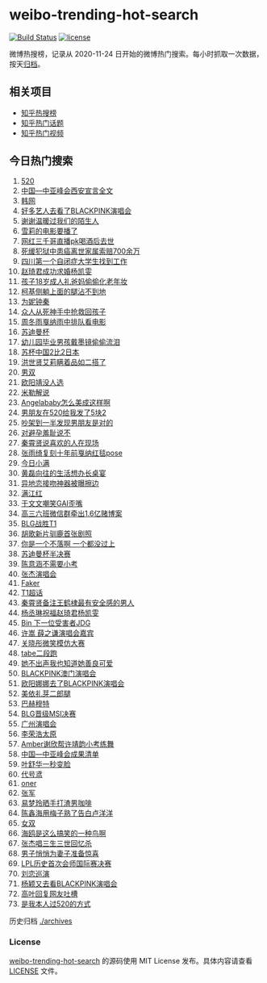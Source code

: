 # weibo-trending-hot-search

[![Build Status](https://github.com/justjavac/weibo-trending-hot-search/workflows/ci/badge.svg?branch=master)](https://github.com/justjavac/weibo-trending-hot-search/actions)
[![license](https://img.shields.io/github/license/justjavac/weibo-trending-hot-search)](https://github.com/justjavac/weibo-trending-hot-search/blob/master/LICENSE)

微博热搜榜，记录从 2020-11-24 日开始的微博热门搜索。每小时抓取一次数据，按天[归档](./archives)。

## 相关项目

- [知乎热搜榜](https://github.com/justjavac/zhihu-trending-top-search)
- [知乎热门话题](https://github.com/justjavac/zhihu-trending-hot-questions)
- [知乎热门视频](https://github.com/justjavac/zhihu-trending-hot-video)

## 今日热门搜索

<!-- BEGIN -->
<!-- 最后更新时间 Sun May 21 2023 07:12:22 GMT+0800 (China Standard Time) -->

1. [520](https://s.weibo.com//weibo?q=520&t=31&band_rank=49&Refer=top)
1. [中国—中亚峰会西安宣言全文](https://s.weibo.com//weibo?q=%23%E4%B8%AD%E5%9B%BD%E2%80%94%E4%B8%AD%E4%BA%9A%E5%B3%B0%E4%BC%9A%E8%A5%BF%E5%AE%89%E5%AE%A3%E8%A8%80%E5%85%A8%E6%96%87%23&Refer=new_time)
1. [韩网](https://s.weibo.com//weibo?q=%E9%9F%A9%E7%BD%91&t=31&band_rank=11&Refer=top)
1. [好多艺人去看了BLACKPINK演唱会](https://s.weibo.com//weibo?q=%23%E5%A5%BD%E5%A4%9A%E8%89%BA%E4%BA%BA%E5%8E%BB%E7%9C%8B%E4%BA%86BLACKPINK%E6%BC%94%E5%94%B1%E4%BC%9A%23&t=31&band_rank=23&Refer=top)
1. [谢谢温暖过我们的陌生人](https://s.weibo.com//weibo?q=%23%E8%B0%A2%E8%B0%A2%E6%B8%A9%E6%9A%96%E8%BF%87%E6%88%91%E4%BB%AC%E7%9A%84%E9%99%8C%E7%94%9F%E4%BA%BA%23&t=31&band_rank=3&Refer=top)
1. [雪莉的电影要播了](https://s.weibo.com//weibo?q=%23%E9%9B%AA%E8%8E%89%E7%9A%84%E7%94%B5%E5%BD%B1%E8%A6%81%E6%92%AD%E4%BA%86%23&t=31&band_rank=4&Refer=top)
1. [网红三千哥直播pk喝酒后去世](https://s.weibo.com//weibo?q=%23%E7%BD%91%E7%BA%A2%E4%B8%89%E5%8D%83%E5%93%A5%E7%9B%B4%E6%92%ADpk%E5%96%9D%E9%85%92%E5%90%8E%E5%8E%BB%E4%B8%96%23&t=31&band_rank=1&Refer=top)
1. [死缓犯狱中患癌离世家属索赔700余万](https://s.weibo.com//weibo?q=%23%E6%AD%BB%E7%BC%93%E7%8A%AF%E7%8B%B1%E4%B8%AD%E6%82%A3%E7%99%8C%E7%A6%BB%E4%B8%96%E5%AE%B6%E5%B1%9E%E7%B4%A2%E8%B5%94700%E4%BD%99%E4%B8%87%23&t=31&band_rank=15&Refer=top)
1. [四川第一个自闭症大学生找到工作](https://s.weibo.com//weibo?q=%23%E5%9B%9B%E5%B7%9D%E7%AC%AC%E4%B8%80%E4%B8%AA%E8%87%AA%E9%97%AD%E7%97%87%E5%A4%A7%E5%AD%A6%E7%94%9F%E6%89%BE%E5%88%B0%E5%B7%A5%E4%BD%9C%23&t=31&band_rank=45&Refer=top)
1. [赵琦君成功求婚杨凯雯](https://s.weibo.com//weibo?q=%23%E8%B5%B5%E7%90%A6%E5%90%9B%E6%88%90%E5%8A%9F%E6%B1%82%E5%A9%9A%E6%9D%A8%E5%87%AF%E9%9B%AF%23&t=31&band_rank=6&Refer=top)
1. [孩子18岁成人礼爸妈偷偷化老年妆](https://s.weibo.com//weibo?q=%23%E5%AD%A9%E5%AD%9018%E5%B2%81%E6%88%90%E4%BA%BA%E7%A4%BC%E7%88%B8%E5%A6%88%E5%81%B7%E5%81%B7%E5%8C%96%E8%80%81%E5%B9%B4%E5%A6%86%23&t=31&band_rank=40&Refer=top)
1. [柯基侧躺上面的腿沾不到地](https://s.weibo.com//weibo?q=%E6%9F%AF%E5%9F%BA%E4%BE%A7%E8%BA%BA%E4%B8%8A%E9%9D%A2%E7%9A%84%E8%85%BF%E6%B2%BE%E4%B8%8D%E5%88%B0%E5%9C%B0&t=31&band_rank=41&Refer=top)
1. [为妮钟秦](https://s.weibo.com//weibo?q=%E4%B8%BA%E5%A6%AE%E9%92%9F%E7%A7%A6&t=31&band_rank=12&Refer=top)
1. [众人从死神手中抢救回孩子](https://s.weibo.com//weibo?q=%E4%BC%97%E4%BA%BA%E4%BB%8E%E6%AD%BB%E7%A5%9E%E6%89%8B%E4%B8%AD%E6%8A%A2%E6%95%91%E5%9B%9E%E5%AD%A9%E5%AD%90&t=31&band_rank=32&Refer=top)
1. [周冬雨戛纳雨中排队看电影](https://s.weibo.com//weibo?q=%23%E5%91%A8%E5%86%AC%E9%9B%A8%E6%88%9B%E7%BA%B3%E9%9B%A8%E4%B8%AD%E6%8E%92%E9%98%9F%E7%9C%8B%E7%94%B5%E5%BD%B1%23&t=31&band_rank=49&Refer=top)
1. [苏迪曼杯](https://s.weibo.com//weibo?q=%E8%8B%8F%E8%BF%AA%E6%9B%BC%E6%9D%AF&t=31&band_rank=14&Refer=top)
1. [幼儿园毕业男孩戴墨镜偷偷流泪](https://s.weibo.com//weibo?q=%23%E5%B9%BC%E5%84%BF%E5%9B%AD%E6%AF%95%E4%B8%9A%E7%94%B7%E5%AD%A9%E6%88%B4%E5%A2%A8%E9%95%9C%E5%81%B7%E5%81%B7%E6%B5%81%E6%B3%AA%23&t=31&band_rank=30&Refer=top)
1. [苏杯中国2比2日本](https://s.weibo.com//weibo?q=%23%E8%8B%8F%E6%9D%AF%E4%B8%AD%E5%9B%BD2%E6%AF%942%E6%97%A5%E6%9C%AC%23&t=31&band_rank=8&Refer=top)
1. [洪世贤艾莉瞒着品如二搭了](https://s.weibo.com//weibo?q=%23%E6%B4%AA%E4%B8%96%E8%B4%A4%E8%89%BE%E8%8E%89%E7%9E%92%E7%9D%80%E5%93%81%E5%A6%82%E4%BA%8C%E6%90%AD%E4%BA%86%23&t=31&band_rank=17&Refer=top)
1. [男双](https://s.weibo.com//weibo?q=%E7%94%B7%E5%8F%8C&t=31&band_rank=2&Refer=top)
1. [欧阳靖没人选](https://s.weibo.com//weibo?q=%E6%AC%A7%E9%98%B3%E9%9D%96%E6%B2%A1%E4%BA%BA%E9%80%89&t=31&band_rank=9&Refer=top)
1. [米勒解说](https://s.weibo.com//weibo?q=%E7%B1%B3%E5%8B%92%E8%A7%A3%E8%AF%B4&t=31&band_rank=9&Refer=top)
1. [Angelababy怎么美成这样啊](https://s.weibo.com//weibo?q=%23Angelababy%E6%80%8E%E4%B9%88%E7%BE%8E%E6%88%90%E8%BF%99%E6%A0%B7%E5%95%8A%23&t=31&band_rank=21&Refer=top)
1. [男朋友在520给我发了5块2](https://s.weibo.com//weibo?q=%23%E7%94%B7%E6%9C%8B%E5%8F%8B%E5%9C%A8520%E7%BB%99%E6%88%91%E5%8F%91%E4%BA%865%E5%9D%972%23&t=31&band_rank=28&Refer=top)
1. [吵架到一半发现男朋友是对的](https://s.weibo.com//weibo?q=%23%E5%90%B5%E6%9E%B6%E5%88%B0%E4%B8%80%E5%8D%8A%E5%8F%91%E7%8E%B0%E7%94%B7%E6%9C%8B%E5%8F%8B%E6%98%AF%E5%AF%B9%E7%9A%84%23&t=31&band_rank=38&Refer=top)
1. [对避孕羞耻说不](https://s.weibo.com//weibo?q=%23%E5%AF%B9%E9%81%BF%E5%AD%95%E7%BE%9E%E8%80%BB%E8%AF%B4%E4%B8%8D%23&t=31&band_rank=24&Refer=top)
1. [秦霄贤说喜欢的人在现场](https://s.weibo.com//weibo?q=%23%E7%A7%A6%E9%9C%84%E8%B4%A4%E8%AF%B4%E5%96%9C%E6%AC%A2%E7%9A%84%E4%BA%BA%E5%9C%A8%E7%8E%B0%E5%9C%BA%23&t=31&band_rank=22&Refer=top)
1. [张雨绮复刻十年前戛纳红毯pose](https://s.weibo.com//weibo?q=%23%E5%BC%A0%E9%9B%A8%E7%BB%AE%E5%A4%8D%E5%88%BB%E5%8D%81%E5%B9%B4%E5%89%8D%E6%88%9B%E7%BA%B3%E7%BA%A2%E6%AF%AFpose%23&t=31&band_rank=29&Refer=top)
1. [今日小满](https://s.weibo.com//weibo?q=%23%E4%BB%8A%E6%97%A5%E5%B0%8F%E6%BB%A1%23&t=31&band_rank=27&Refer=top)
1. [黄磊向往的生活想办长桌宴](https://s.weibo.com//weibo?q=%23%E9%BB%84%E7%A3%8A%E5%90%91%E5%BE%80%E7%9A%84%E7%94%9F%E6%B4%BB%E6%83%B3%E5%8A%9E%E9%95%BF%E6%A1%8C%E5%AE%B4%23&t=31&band_rank=25&Refer=top)
1. [异地恋接吻神器被曝擦边](https://s.weibo.com//weibo?q=%23%E5%BC%82%E5%9C%B0%E6%81%8B%E6%8E%A5%E5%90%BB%E7%A5%9E%E5%99%A8%E8%A2%AB%E6%9B%9D%E6%93%A6%E8%BE%B9%23&t=31&band_rank=49&Refer=top)
1. [满江红](https://s.weibo.com//weibo?q=%E6%BB%A1%E6%B1%9F%E7%BA%A2&t=31&band_rank=23&Refer=top)
1. [于文文嘲笑GAI歪嘴](https://s.weibo.com//weibo?q=%23%E4%BA%8E%E6%96%87%E6%96%87%E5%98%B2%E7%AC%91GAI%E6%AD%AA%E5%98%B4%23&t=31&band_rank=31&Refer=top)
1. [高三六班微信群牵出1.6亿赌博案](https://s.weibo.com//weibo?q=%23%E9%AB%98%E4%B8%89%E5%85%AD%E7%8F%AD%E5%BE%AE%E4%BF%A1%E7%BE%A4%E7%89%B5%E5%87%BA1.6%E4%BA%BF%E8%B5%8C%E5%8D%9A%E6%A1%88%23&t=31&band_rank=32&Refer=top)
1. [BLG战胜T1](https://s.weibo.com//weibo?q=%23BLG%E6%88%98%E8%83%9CT1%23&t=31&band_rank=7&Refer=top)
1. [胡歌新片驯鹿首张剧照](https://s.weibo.com//weibo?q=%23%E8%83%A1%E6%AD%8C%E6%96%B0%E7%89%87%E9%A9%AF%E9%B9%BF%E9%A6%96%E5%BC%A0%E5%89%A7%E7%85%A7%23&t=31&band_rank=34&Refer=top)
1. [你是一个不落啊 一个都没过上](https://s.weibo.com//weibo?q=%E4%BD%A0%E6%98%AF%E4%B8%80%E4%B8%AA%E4%B8%8D%E8%90%BD%E5%95%8A%20%E4%B8%80%E4%B8%AA%E9%83%BD%E6%B2%A1%E8%BF%87%E4%B8%8A&t=31&band_rank=40&Refer=top)
1. [苏迪曼杯半决赛](https://s.weibo.com//weibo?q=%E8%8B%8F%E8%BF%AA%E6%9B%BC%E6%9D%AF%E5%8D%8A%E5%86%B3%E8%B5%9B&t=31&band_rank=39&Refer=top)
1. [陈意涵不需要小考](https://s.weibo.com//weibo?q=%23%E9%99%88%E6%84%8F%E6%B6%B5%E4%B8%8D%E9%9C%80%E8%A6%81%E5%B0%8F%E8%80%83%23&t=31&band_rank=27&Refer=top)
1. [张杰演唱会](https://s.weibo.com//weibo?q=%E5%BC%A0%E6%9D%B0%E6%BC%94%E5%94%B1%E4%BC%9A&t=31&band_rank=43&Refer=top)
1. [Faker](https://s.weibo.com//weibo?q=Faker&t=31&band_rank=18&Refer=top)
1. [T1超话](https://s.weibo.com//weibo?q=T1%E8%B6%85%E8%AF%9D&t=31&band_rank=33&Refer=top)
1. [秦霄贤备注王鹤棣最有安全感的男人](https://s.weibo.com//weibo?q=%23%E7%A7%A6%E9%9C%84%E8%B4%A4%E5%A4%87%E6%B3%A8%E7%8E%8B%E9%B9%A4%E6%A3%A3%E6%9C%80%E6%9C%89%E5%AE%89%E5%85%A8%E6%84%9F%E7%9A%84%E7%94%B7%E4%BA%BA%23&t=31&band_rank=45&Refer=top)
1. [杨丞琳祝福赵琦君杨凯雯](https://s.weibo.com//weibo?q=%23%E6%9D%A8%E4%B8%9E%E7%90%B3%E7%A5%9D%E7%A6%8F%E8%B5%B5%E7%90%A6%E5%90%9B%E6%9D%A8%E5%87%AF%E9%9B%AF%23&t=31&band_rank=42&Refer=top)
1. [Bin 下一位受害者JDG](https://s.weibo.com//weibo?q=Bin%20%E4%B8%8B%E4%B8%80%E4%BD%8D%E5%8F%97%E5%AE%B3%E8%80%85JDG&t=31&band_rank=13&Refer=top)
1. [许嵩 薛之谦演唱会嘉宾](https://s.weibo.com//weibo?q=%E8%AE%B8%E5%B5%A9%20%E8%96%9B%E4%B9%8B%E8%B0%A6%E6%BC%94%E5%94%B1%E4%BC%9A%E5%98%89%E5%AE%BE&t=31&band_rank=42&Refer=top)
1. [关晓彤微笑模仿大赛](https://s.weibo.com//weibo?q=%23%E5%85%B3%E6%99%93%E5%BD%A4%E5%BE%AE%E7%AC%91%E6%A8%A1%E4%BB%BF%E5%A4%A7%E8%B5%9B%23&t=31&band_rank=38&Refer=top)
1. [tabe二段跑](https://s.weibo.com//weibo?q=%23tabe%E4%BA%8C%E6%AE%B5%E8%B7%91%23&t=31&band_rank=20&Refer=top)
1. [她不出声我也知道她善良可爱](https://s.weibo.com//weibo?q=%E5%A5%B9%E4%B8%8D%E5%87%BA%E5%A3%B0%E6%88%91%E4%B9%9F%E7%9F%A5%E9%81%93%E5%A5%B9%E5%96%84%E8%89%AF%E5%8F%AF%E7%88%B1&t=31&band_rank=47&Refer=top)
1. [BLACKPINK澳门演唱会](https://s.weibo.com//weibo?q=BLACKPINK%E6%BE%B3%E9%97%A8%E6%BC%94%E5%94%B1%E4%BC%9A&t=31&band_rank=49&Refer=top)
1. [欧阳娜娜去了BLACKPINK演唱会](https://s.weibo.com//weibo?q=%23%E6%AC%A7%E9%98%B3%E5%A8%9C%E5%A8%9C%E5%8E%BB%E4%BA%86BLACKPINK%E6%BC%94%E5%94%B1%E4%BC%9A%23&t=31&band_rank=19&Refer=top)
1. [美依礼芽二郎腿](https://s.weibo.com//weibo?q=%23%E7%BE%8E%E4%BE%9D%E7%A4%BC%E8%8A%BD%E4%BA%8C%E9%83%8E%E8%85%BF%23&t=31&band_rank=5&Refer=top)
1. [巴赫穆特](https://s.weibo.com//weibo?q=%23%E5%B7%B4%E8%B5%AB%E7%A9%86%E7%89%B9%23&t=31&band_rank=49&Refer=top)
1. [BLG晋级MSI决赛](https://s.weibo.com//weibo?q=%23BLG%E6%99%8B%E7%BA%A7MSI%E5%86%B3%E8%B5%9B%23&t=31&band_rank=48&Refer=top)
1. [广州演唱会](https://s.weibo.com//weibo?q=%23%E5%B9%BF%E5%B7%9E%E6%BC%94%E5%94%B1%E4%BC%9A%23&t=31&band_rank=16&Refer=top)
1. [李荣浩太原](https://s.weibo.com//weibo?q=%E6%9D%8E%E8%8D%A3%E6%B5%A9%E5%A4%AA%E5%8E%9F&t=31&band_rank=44&Refer=top)
1. [Amber谢欣帮许靖韵小考练舞](https://s.weibo.com//weibo?q=%23Amber%E8%B0%A2%E6%AC%A3%E5%B8%AE%E8%AE%B8%E9%9D%96%E9%9F%B5%E5%B0%8F%E8%80%83%E7%BB%83%E8%88%9E%23&t=31&band_rank=44&Refer=top)
1. [中国—中亚峰会成果清单](https://s.weibo.com//weibo?q=%23%E4%B8%AD%E5%9B%BD%E2%80%94%E4%B8%AD%E4%BA%9A%E5%B3%B0%E4%BC%9A%E6%88%90%E6%9E%9C%E6%B8%85%E5%8D%95%23&Refer=new_time)
1. [叶舒华一秒变脸](https://s.weibo.com//weibo?q=%23%E5%8F%B6%E8%88%92%E5%8D%8E%E4%B8%80%E7%A7%92%E5%8F%98%E8%84%B8%23&t=31&band_rank=46&Refer=top)
1. [代号鸢](https://s.weibo.com//weibo?q=%E4%BB%A3%E5%8F%B7%E9%B8%A2&t=31&band_rank=20&Refer=top)
1. [oner](https://s.weibo.com//weibo?q=oner&t=31&band_rank=26&Refer=top)
1. [张军](https://s.weibo.com//weibo?q=%E5%BC%A0%E5%86%9B&t=31&band_rank=10&Refer=top)
1. [易梦玲晒手打渣男咖啡](https://s.weibo.com//weibo?q=%23%E6%98%93%E6%A2%A6%E7%8E%B2%E6%99%92%E6%89%8B%E6%89%93%E6%B8%A3%E7%94%B7%E5%92%96%E5%95%A1%23&t=31&band_rank=50&Refer=top)
1. [陈鑫海用梅子熟了告白卢洋洋](https://s.weibo.com//weibo?q=%23%E9%99%88%E9%91%AB%E6%B5%B7%E7%94%A8%E6%A2%85%E5%AD%90%E7%86%9F%E4%BA%86%E5%91%8A%E7%99%BD%E5%8D%A2%E6%B4%8B%E6%B4%8B%23&t=31&band_rank=35&Refer=top)
1. [女双](https://s.weibo.com//weibo?q=%E5%A5%B3%E5%8F%8C&t=31&band_rank=14&Refer=top)
1. [海鸥是这么搞笑的一种鸟啊](https://s.weibo.com//weibo?q=%E6%B5%B7%E9%B8%A5%E6%98%AF%E8%BF%99%E4%B9%88%E6%90%9E%E7%AC%91%E7%9A%84%E4%B8%80%E7%A7%8D%E9%B8%9F%E5%95%8A&t=31&band_rank=46&Refer=top)
1. [张杰唱三生三世回忆杀](https://s.weibo.com//weibo?q=%23%E5%BC%A0%E6%9D%B0%E5%94%B1%E4%B8%89%E7%94%9F%E4%B8%89%E4%B8%96%E5%9B%9E%E5%BF%86%E6%9D%80%23&t=31&band_rank=34&Refer=top)
1. [男子悄悄为妻子准备惊喜](https://s.weibo.com//weibo?q=%23%E7%94%B7%E5%AD%90%E6%82%84%E6%82%84%E4%B8%BA%E5%A6%BB%E5%AD%90%E5%87%86%E5%A4%87%E6%83%8A%E5%96%9C%23&t=31&band_rank=50&Refer=top)
1. [LPL历史首次会师国际赛决赛](https://s.weibo.com//weibo?q=%23LPL%E5%8E%86%E5%8F%B2%E9%A6%96%E6%AC%A1%E4%BC%9A%E5%B8%88%E5%9B%BD%E9%99%85%E8%B5%9B%E5%86%B3%E8%B5%9B%23&t=31&band_rank=32&Refer=top)
1. [刘恋巡演](https://s.weibo.com//weibo?q=%E5%88%98%E6%81%8B%E5%B7%A1%E6%BC%94&t=31&band_rank=36&Refer=top)
1. [杨颖又去看BLACKPINK演唱会](https://s.weibo.com//weibo?q=%23%E6%9D%A8%E9%A2%96%E5%8F%88%E5%8E%BB%E7%9C%8BBLACKPINK%E6%BC%94%E5%94%B1%E4%BC%9A%23&t=31&band_rank=37&Refer=top)
1. [高叶回复网友吐槽](https://s.weibo.com//weibo?q=%23%E9%AB%98%E5%8F%B6%E5%9B%9E%E5%A4%8D%E7%BD%91%E5%8F%8B%E5%90%90%E6%A7%BD%23&t=31&band_rank=47&Refer=top)
1. [是我本人过520的方式](https://s.weibo.com//weibo?q=%23%E6%98%AF%E6%88%91%E6%9C%AC%E4%BA%BA%E8%BF%87520%E7%9A%84%E6%96%B9%E5%BC%8F%23&t=31&band_rank=50&Refer=top)

<!-- END -->

历史归档 [./archives](./archives)

### License

[weibo-trending-hot-search](https://github.com/justjavac/weibo-trending-hot-search) 的源码使用 MIT License
发布。具体内容请查看 [LICENSE](./LICENSE) 文件。
